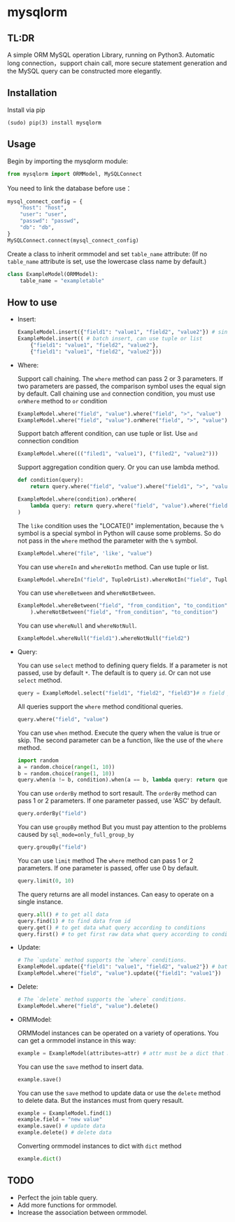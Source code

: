 # mysqlorm


TL:DR
-----
A simple ORM MySQL operation Library, running on Python3.
Automatic long connection，support chain call, more secure statement generation and the MySQL query can be constructed more elegantly.


Installation
------------
Install via pip

```
(sudo) pip(3) install mysqlorm
```


Usage
-----
Begin by importing the mysqlorm module:

```python
from mysqlorm import ORMModel, MySQLConnect
```

You need to link the database before use：

```python
mysql_connect_config = {
    "host": "host",
    "user": "user",
    "passwd": "passwd",
    "db": "db",
}
MySQLConnect.connect(mysql_connect_config)
```

Create a class to inherit ormmodel and set `table_name` attribute:
(If no `table_name` attribute is set, use the lowercase class name by default.)

```python
class ExampleModel(ORMModel):
    table_name = "exampletable"
```

How to use
----------

* Insert:

    ```python
    ExampleModel.insert({"field1": "value1", "field2", "value2"}) # single insert
    ExampleModel.insert(( # batch insert, can use tuple or list
        {"field1": "value1", "field2", "value2"}, 
        {"field1": "value1", "field2", "value2"}))
    ```

* Where:

    Support call chaining.
    The `where` method can pass 2 or 3 parameters.
    If two parameters are passed, the comparison symbol uses the equal sign by default.
    Call chaining use `and` connection condition, you must use `orWhere` method to `or` condition

    ```python
    ExampleModel.where("field", "value").where("field", ">", "value")
    ExampleModel.where("field", "value").orWhere("field", ">", "value")
    ```

    Support batch afferent condition, can use tuple or list.
    Use `and` connection condition

    ```python
    ExampleModel.where((("filed1", "value1"), ("filed2", "value2")))
    ```

    Support aggregation condition query.
    Or you can use lambda method.

    ```python
    def condition(query):
        return query.where("field", "value").where("field1", ">", "value")

    ExampleModel.where(condition).orWhere(
        lambda query: return query.where("field", "value").where("field1", "<", "value")
    )
    ```

    The `like` condition uses the "LOCATE()" implementation,
    because the `%` symbol is a special symbol in Python will cause some problems. 
    So do not pass in the `where` method the parameter with the `%` symbol.

    ```python
    ExampleModel.where("file", 'like', "value")
    ```

    You can use `whereIn` and `whereNotIn` method.
    Can use tuple or list.

    ```python
    ExampleModel.whereIn("field", TupleOrList).whereNotIn("field", TupleOrList)
    ```

    You can use `whereBetween` and `whereNotBetween`.

    ```python
    ExampleModel.whereBetween("field", "from_condition", "to_condition"
        ).whereNotBetween("field", "from_condition", "to_condition")
    ```

    You can use `whereNull` and `whereNotNull`.

    ```python
    ExampleModel.whereNull("field1").whereNotNull("field2")
    ```

* Query:

    You can use `select` method to defining query fields.
    If a parameter is not passed, use by default `*`.
    The default is to query `id`.
    Or can not use `select` method.

    ```python
    query = ExampleModel.select("field1", "field2", "field3")# n field parameters can be passed in.
    ```

    All queries support the `where` method conditional queries.

    ```python
    query.where("field", "value")
    ```

    You can use `when` method.
    Execute the query when the value is true or skip.
    The second parameter can be a function, like the use of the `where` method.

    ```python
    import random
    a = random.choice(range(1, 10))
    b = random.choice(range(1, 10))
    query.when(a != b, condition).when(a == b, lambda query: return query.where("field", "value"))
    ```

    You can use `orderBy` method to sort resault.
    The `orderBy` method can pass 1 or 2 parameters.
    If one parameter passed, use 'ASC' by default.

    ```python
    query.orderBy("field")
    ```

    You can use `groupBy` method
    But you must pay attention to the problems caused by `sql_mode=only_full_group_by`

    ```python
    query.groupBy("field")
    ```

    You can use `limit` method
    The `where` method can pass 1 or 2 parameters.
    If one parameter is passed, offer use 0 by default.

    ```python
    query.limit(0, 10)
    ```

    The query returns are all model instances.
    Can easy to operate on a single instance.

    ```python
    query.all() # to get all data
    query.find(1) # to find data from id
    query.get() # to get data what query according to conditions
    query.first() # to get first raw data what query according to conditions
    ```

* Update:

    ```python
    # The `update` method supports the `where` conditions.
    ExampleModel.update({"field1": "value1", "field2", "value2"}) # batch update
    ExampleModel.where("field", "value").update({"field1": "value1"})
    ```

* Delete:

    ```python
    # The `delete` method supports the `where` conditions.
    ExampleModel.where("field", "value").delete()
    ```

* ORMModel:

    ORMModel instances can be operated on a variety of operations.
    You can get a ormmodel instance in this way:

    ```python
    example = ExampleModel(attributes=attr) # attr must be a dict that matches the database field
    ```

    You can use the `save` method to insert data.

    ```python
    example.save()
    ```

    You can use the `save` method to update data or use the `delete` method to delete data.
    But the instances must from query resault.

    ```python
    example = ExampleModel.find(1)
    example.field = "new value"
    example.save() # update data
    example.delete() # delete data
    ```

    Converting ormmodel instances to dict with `dict` method

    ```python
    example.dict()
    ```

TODO
----
* Perfect the join table query.
* Add more functions for ormmodel.
* Increase the association between ormmodel.